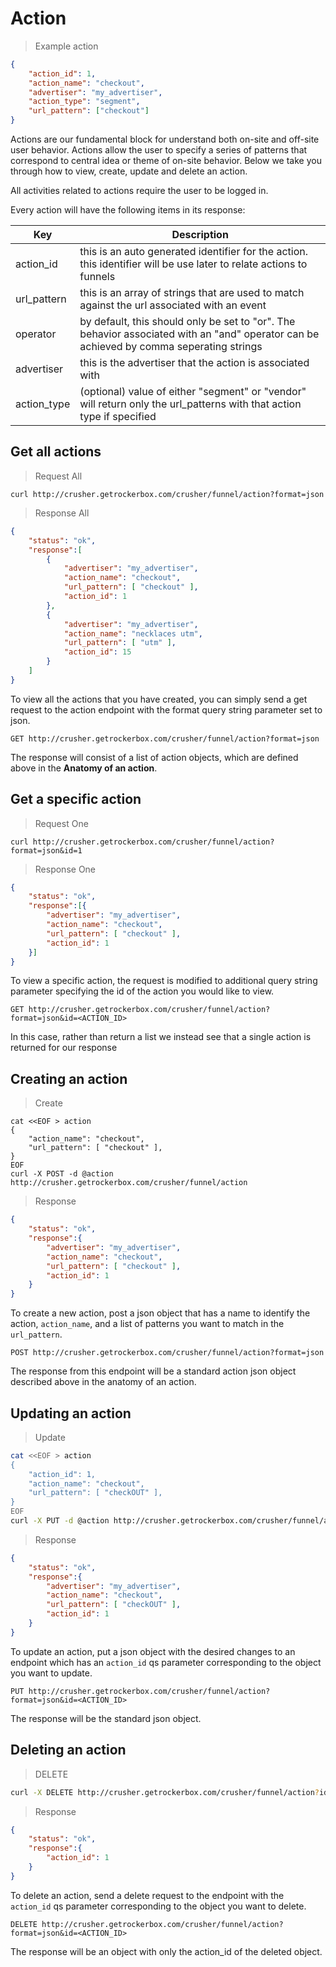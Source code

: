 # Action

> Example action

```json
{
    "action_id": 1,
    "action_name": "checkout",
    "advertiser": "my_advertiser",
    "action_type": "segment",
    "url_pattern": ["checkout"]
}
```


Actions are our fundamental block for understand both on-site and off-site user behavior. 
Actions allow the user to specify a series of patterns that correspond to central idea or theme of on-site behavior. 
Below we take you through how to view, create, update and delete an action.

All activities related to actions require the user to be logged in.

Every action will have the following items in its response:

Key | Description
--- | -----------
action_id | this is an auto generated identifier for the action. this identifier will be use later to relate actions to funnels
url_pattern | this is an array of strings that are used to match against the url associated with an event
operator | by default, this should only be set to "or". The behavior associated with an "and" operator can be achieved by comma seperating strings
advertiser | this is the advertiser that the action is associated with
action_type | (optional) value of either "segment" or "vendor" will return only the url_patterns with that action type if specified


## Get all actions

> Request All

```shell
curl http://crusher.getrockerbox.com/crusher/funnel/action?format=json
```

> Response All

```json
{
    "status": "ok",
    "response":[
        {
            "advertiser": "my_advertiser",
            "action_name": "checkout",
            "url_pattern": [ "checkout" ],
            "action_id": 1
        },
        {
            "advertiser": "my_advertiser",
            "action_name": "necklaces utm",
            "url_pattern": [ "utm" ],
            "action_id": 15
        }
    ]
}
```

To view all the actions that you have created, you can simply send a get request to the action endpoint with the format query string parameter set to json.

`GET http://crusher.getrockerbox.com/crusher/funnel/action?format=json`

The response will consist of a list of action objects, which are defined above in the **Anatomy of an action**.


## Get a specific action

> Request One

```shell
curl http://crusher.getrockerbox.com/crusher/funnel/action?format=json&id=1
```

> Response One

```json
{
    "status": "ok",
    "response":[{
        "advertiser": "my_advertiser",
        "action_name": "checkout",
        "url_pattern": [ "checkout" ],
        "action_id": 1
    }]
}
```

To view a specific action, the request is modified to additional query string parameter specifying the id of the action you would like to view.

`GET http://crusher.getrockerbox.com/crusher/funnel/action?format=json&id=<ACTION_ID>`

In this case, rather than return a list we instead see that a single action is returned for our response

## Creating an action

> Create

```shell
cat <<EOF > action
{
    "action_name": "checkout",
    "url_pattern": [ "checkout" ],
}
EOF
curl -X POST -d @action http://crusher.getrockerbox.com/crusher/funnel/action
```

> Response

```json
{
    "status": "ok",
    "response":{
        "advertiser": "my_advertiser",
        "action_name": "checkout",
        "url_pattern": [ "checkout" ],
        "action_id": 1
    }
}
```

To create a new action, post a json object that has a name to identify the action, `action_name`, and a list of patterns you want to match in the `url_pattern`.

`POST http://crusher.getrockerbox.com/crusher/funnel/action?format=json`

The response from this endpoint will be a standard action json object described above in the anatomy of an action.


## Updating an action

> Update

```bash
cat <<EOF > action
{
    "action_id": 1,
    "action_name": "checkout",
    "url_pattern": [ "checkOUT" ],
}
EOF
curl -X PUT -d @action http://crusher.getrockerbox.com/crusher/funnel/action?id=1
```

> Response

```json
{
    "status": "ok",
    "response":{
        "advertiser": "my_advertiser",
        "action_name": "checkout",
        "url_pattern": [ "checkOUT" ],
        "action_id": 1
    }
}
```

To update an action, put a json object with the desired changes to an endpoint which has an `action_id` qs parameter corresponding to the object you want to update.

`PUT http://crusher.getrockerbox.com/crusher/funnel/action?format=json&id=<ACTION_ID>`

The response will be the standard json object.

## Deleting an action

> DELETE

```bash
curl -X DELETE http://crusher.getrockerbox.com/crusher/funnel/action?id=1
```

> Response

```json
{
    "status": "ok",
    "response":{
        "action_id": 1
    }
}
```

To delete an action, send a delete request to the endpoint with the `action_id` qs parameter corresponding to the object you want to delete.

`DELETE http://crusher.getrockerbox.com/crusher/funnel/action?format=json&id=<ACTION_ID>`

The response will be an object with only the action_id of the deleted object.
